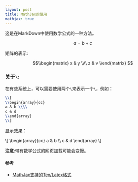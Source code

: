 ```yaml
---
layout: post
title: MathJax的使用
mathjax: true
---
```



这是在MarkDown中使用数学公式的一种方法。

$$ a= b + c $$

矩阵的表示:

$$\\begin{matrix}
x & y \\\\
z & v
\\end{matrix}
$$

### 关于`\`:
在有些系统上，可以需要使用两个`\`来表示一个`\`，例如：

```tex
\\[
\\begin{array}{cc}
a & b \\\\
c & d
\\end{array}
\\]
```

显示效果：

\\[
\\begin{array}{cc}
a & b \\\\
c & d
\\end{array}
\\]


**注意**:带有数学公式的网页加载可能会变慢。

#### 参考
* [MathJax支持的Tex/Latex格式](http://mathjax-chinese-doc.readthedocs.org/en/latest/tex.html#tex-support)
